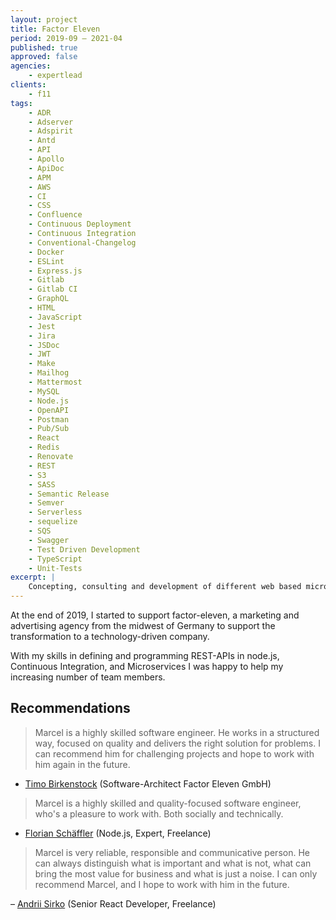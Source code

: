 ```yaml
---
layout: project
title: Factor Eleven
period: 2019-09 – 2021-04
published: true
approved: false
agencies:
    - expertlead
clients:
    - f11
tags:
    - ADR
    - Adserver
    - Adspirit
    - Antd
    - API
    - Apollo
    - ApiDoc
    - APM
    - AWS
    - CI
    - CSS
    - Confluence
    - Continuous Deployment
    - Continuous Integration
    - Conventional-Changelog
    - Docker
    - ESLint
    - Express.js
    - Gitlab
    - Gitlab CI
    - GraphQL
    - HTML
    - JavaScript
    - Jest
    - Jira
    - JSDoc
    - JWT
    - Make
    - Mailhog
    - Mattermost
    - MySQL
    - Node.js
    - OpenAPI
    - Postman
    - Pub/Sub
    - React
    - Redis
    - Renovate
    - REST
    - S3
    - SASS
    - Semantic Release
    - Semver
    - Serverless
    - sequelize
    - SQS
    - Swagger
    - Test Driven Development
    - TypeScript
    - Unit-Tests
excerpt: |
    Concepting, consulting and development of different web based microservices, libraries and APIs.
---
```

At the end of 2019, I started to support factor-eleven, a marketing and advertising agency from the midwest of Germany to support the transformation to a technology-driven company.

With my skills in defining and programming REST-APIs in node.js, Continuous Integration, and Microservices I was happy to help my increasing number of team members.

## Recommendations

> Marcel is a highly skilled software engineer. He works in a structured way, focused on quality and delivers the right solution for problems. I can recommend him for challenging projects and hope to work with him again in the future.

- [Timo Birkenstock](https://www.linkedin.com/in/timo-birkenstock-b2385a72/) (Software-Architect Factor Eleven GmbH)

> Marcel is a highly skilled and quality-focused software engineer, who's a pleasure to work with. Both socially and technically.

- [Florian Schäffler](https://www.linkedin.com/in/fschaeffler/) (Node.js, Expert, Freelance)

> Marcel is very reliable, responsible and communicative person. He can always distinguish what is important and what is not, what can bring the most value for business and what is just a noise. I can only recommend Marcel, and I hope to work with him in the future.

– [Andrii Sirko](https://www.linkedin.com/in/andrii-sirko) (Senior React Developer, Freelance)
